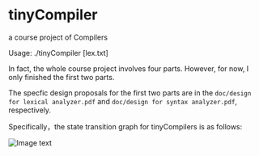 tinyCompiler
============

a course project of Compilers


Usage: ./tinyCompiler [lex.txt]


In fact, the whole course project involves four parts. However, for now, I only finished the first two parts.

The specfic design proposals for the first two parts are in the `doc/design for lexical analyzer.pdf` and `doc/design for syntax analyzer.pdf`, respectively. 

Specifically，the state transition graph for tinyCompilers is as follows:

![Image text](http://github.com/Nathaniel1990/tinyCompiler/raw/master/doc/lex.png)